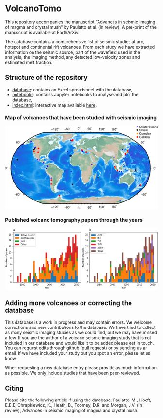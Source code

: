 # VolcanoTomo
This repository accompanies the manuscript "Advances in seismic imaging of magma and crystal mush" by Paulatto et al. (in review).
A pre-print of the manuscript is available at EarthArXiv.

The database contains a comprehensive list of seismic studies at arc, hotspot and continental rift volcanoes. From each study we have extracted information on the seismic source, part of the wavefield used in the analysis, the imaging method, any detected low-velocity zones and estimated melt fraction.


## Structure of the repository
- [database](database): contains an Excel spreadsheet with the database,
- [notebooks](notebooks): contains Jupyter notebooks to analyse and plot the database,
- [index.html](index.html): interactive map available [here](https://volcanotomo.github.io/Repository/).


### Map of volcanoes that have been studied with seismic imaging
<img src="notebooks/paperfigures/Fig_7_map.png" width="700">

### Published volcano tomography papers through the years
<img src="notebooks/paperfigures/Fig_6_stats.png" width="700">


## Adding more volcanoes or correcting the database
This database is a work in progress and may contain errors. We welcome corrections and new contributions to the database. We have tried to collect as many seismic imaging studies as we could find, but we may have missed a few. If you are the author of a volcano seismic imaging study that is not included in our database and would like it to be added please get in touch. You can request edits through github (pull request) or by sending us an email. If we have included your study but you spot an error, please let us know.

When requesting a new database entry please provide as much information as possible. We only include studies that have been peer-reviewed. 

## Citing
Please cite the following article if using the database:
Paulatto, M., Hooft, E.E.E, Chrapkiewicz, K., Heath, B., Toomey, D.R. and Morgan, J.V. (in review), Advances in seismic imaging of magma and crystal mush.

